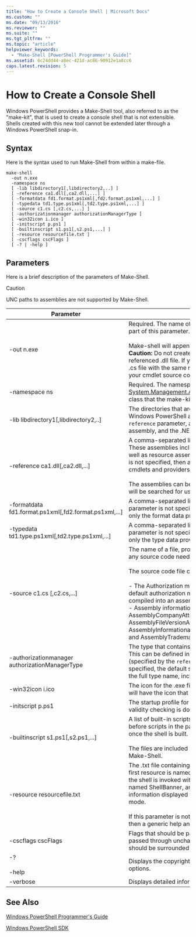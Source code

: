 ```yaml
---
title: "How to Create a Console Shell | Microsoft Docs"
ms.custom: ""
ms.date: "09/13/2016"
ms.reviewer: ""
ms.suite: ""
ms.tgt_pltfrm: ""
ms.topic: "article"
helpviewer_keywords:
  - "Make-Shell [PowerShell Programmer's Guide]"
ms.assetid: 6c24dd44-a8ec-421d-ac86-90912e1a8cc6
caps.latest.revision: 5
---
```

# How to Create a Console Shell

Windows PowerShell provides a Make-Shell tool, also referred to as the "make-kit", that is used to create a console shell that is not extensible. Shells created with this new tool cannot be extended later through a Windows PowerShell snap-in.

## Syntax

Here is the syntax used to run Make-Shell from within a make-file.

```
make-shell
  -out n.exe
  -namespace ns
  [ -lib libdirectory1[,libdirectory2,..] ]
  [ -reference ca1.dll[,ca2.dll,...] ]
  [ -formatdata fd1.format.ps1xml[,fd2.format.ps1xml,...] ]
  [ -typedata td1.type.ps1xml[,td2.type.ps1xml,...] ]
  [ -source c1.cs [,c2.cs,...] ]
  [ -authorizationmanager authorizationManagerType ]
  [ -win32icon i.ico ]
  [ -initscript p.ps1 ]
  [ -builtinscript s1.ps1[,s2.ps1,...] ]
  [ -resource resourcefile.txt ]
  [ -cscflags cscFlags ]
  [ -? | -help ]
```

## Parameters

Here is a brief description of the parameters of Make-Shell.

> [!CAUTION]
> UNC paths to assemblies are not supported by Make-Shell.

|Parameter|Description|
|---------------|-----------------|
|-out n.exe|Required. The name of the shell to produce. The path is specified as part of this parameter.<br /><br /> Make-shell will append ".exe" to this value if it is not specified. **Caution:**  Do not create an output file with the same name as the referenced .dll file. If you attempt this, the Make-Shell tool creates a .cs file with the same name, which will overwrite the .cs file that has your cmdlet source code.|
|-namespace ns|Required. The namespace to use for the derived [System.Management.Automation.Runspaces.Runspaceconfiguration](/dotnet/api/System.Management.Automation.Runspaces.RunspaceConfiguration) class that the make-kit generates and compiles.|
|-lib libdirectory1[,libdirectory2,..]|The directories that are searched for .NET assemblies, including the Windows PowerShell assemblies, assemblies specified by the `reference` parameter, assemblies indirectly referenced by another assembly, and the .NET system assemblies.|
|-reference ca1.dll[,ca2.dll,...]|A comma-separated list of the assemblies to include in the shell. These assemblies  includes all cmdlet and provider assemblies, as well as resource assemblies that should be loaded. If this parameter is not specified, then a shell is produced that contains only the core cmdlets and providers provided by Windows PowerShell.<br /><br /> The assemblies can be specified using their full path, otherwise they will be searched for using the path specified by the `lib` parameter.|
|-formatdata fd1.format.ps1xml[,fd2.format.ps1xml,...]|A comma-separated list of format data to include in the shell. If this parameter is not specified, then a shell is produced that contains only the format data provided by Windows PowerShell.|
|-typedata td1.type.ps1xml[,td2.type.ps1xml,...]|A comma-separated list of type data to include in the shell. If this parameter is not specified, then a shell is produced that contains only the type data provided by Windows PowerShell.|
|-source c1.cs [,c2.cs,...]|The name of a file, provided by the shell developer, that contains any source code needed to build the shell.<br /><br /> The source code file can contain any of the following source code:<br /><br /> -   The Authorization manager implementation that overrides the default authorization manager. (This could also be supplied compiled into an assembly.)<br />-   Assembly informational attribute declarations: such as the AssemblyCompanyAttribute, AssemblyCopyrightAttribute, AssemblyFileVersionAttribute, AssemblyInformationalVersionAttribute, AssemblyProductAttribute, and AssemblyTrademarkAttribute.|
|-authorizationmanager authorizationManagerType|The type that contains the authorization manager implementation. This can be defined in source code, or compiled into an assembly (specified by the `reference` parameter). If this parameter is not specified, the default security manager is used. The value should be the full type name, including namespaces.|
|-win32icon i.ico|The icon for the .exe file for the shell. If not specified, then the shell will have the icon that the c# compiler includes (if any).|
|-initscript p.ps1|The startup profile for the shell. The file is included "as-is"; no validity checking is done by Make-Shell.|
|-builtinscript s1.ps1[,s2.ps1,...]|A list of built-in scripts for the shell. These scripts are discovered before scripts in the path, and their contents cannot be changed once the shell is built.<br /><br /> The files are included "as-is"; no validity checking is done by Make-Shell.|
|-resource resourcefile.txt|The .txt file containing help and banner resources for the shell. The first resource is named ShellHelp, and contains the text displayed if the shell is invoked with the `help` parameter. The second resource is named ShellBanner, and it contains the text and copyright information displayed when the shell is launched in interactive mode.<br /><br /> If this parameter is not provided, or these resources are not present, then a generic help and banner are used.|
|-cscflags cscFlags|Flags that should be passed to the C# compiler (csc.exe). These are passed through unchanged. If this parameter includes spaces, it should be surrounded in double-quotes.|
|-?<br /><br /> -help|Displays the copyright message and Make-Shell command line options.|
|-verbose|Displays detailed information while the shell is being created.|

## See Also

[Windows PowerShell Programmer's Guide](./windows-powershell-programmer-s-guide.md)

[Windows PowerShell SDK](../windows-powershell-reference.md)